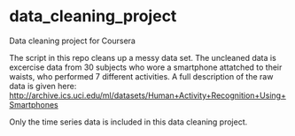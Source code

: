 data_cleaning_project
=====================

Data cleaning project for Coursera

The script in this repo cleans up a messy data set.  The uncleaned data is excercise data from 30 subjects who wore a smartphone attatched to their waists, who performed 7 different activities.  A full description of the raw data is given here:
http://archive.ics.uci.edu/ml/datasets/Human+Activity+Recognition+Using+Smartphones

Only the time series data is included in this data cleaning project.  
